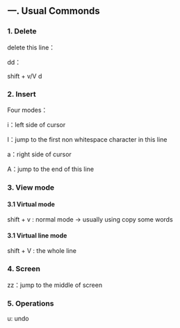 ## 一. Usual Commonds
### 1. Delete
delete this line：

dd：

shift + v/V d
### 2. Insert
Four modes： 

i：left side of cursor

I：jump to the first  non whitespace character in this line

a：right side of cursor

A：jump to the end of this line

### 3. View mode
#### 3.1 Virtual mode

shift + v : normal mode -> usually using copy some words

#### 3.1 Virtual line mode

shift + V : the whole line

### 4. Screen
zz：jump to the middle of screen

### 5. Operations
u: undo